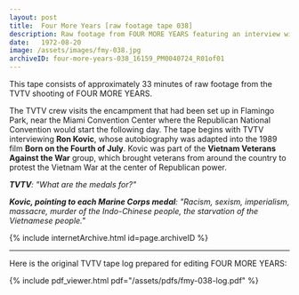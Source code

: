 ```yaml
---
layout: post
title:  Four More Years [raw footage tape 038]
description: Raw footage from FOUR MORE YEARS featuring an interview with Ron Kovic at Flamingo Park and a protest led by the Vietnam Veterans Against the War (VVAW) at the 1972 Republican National Convention
date:   1972-08-20
image: /assets/images/fmy-038.jpg
archiveID: four-more-years-038_16159_PM0040724_R01of01
---
```


This tape consists of approximately 33 minutes of raw footage from the TVTV shooting of FOUR MORE YEARS.

The TVTV crew visits the encampment that had been set up in Flamingo Park, near the Miami Convention Center where the Republican National Convention would start the following day. The tape begins with TVTV interviewing <strong>Ron Kovic</strong>, whose autobiography was adapted into the 1989 film <strong>Born on the Fourth of July</strong>. Kovic was part of the <strong>Vietnam Veterans Against the War</strong> group, which brought veterans from around the country to protest the Vietnam War at the center of Republican power.

*__TVTV__: "What are the medals for?"*

*__Kovic, pointing to each Marine Corps medal__: "Racism, sexism, imperialism, massacre, murder of the Indo-Chinese people, the starvation of the Vietnamese people."*

<div class="iframe-container-4-3 mx-auto" style="width: 80%">
  {% include internetArchive.html id=page.archiveID %}
</div>

---

<div class="container">
  <div class="row">
    <div class="col">
      <p>Here is the original TVTV tape log prepared for editing FOUR MORE YEARS:</p>
    </div>
  </div>
  <div class="row">
    {% include pdf_viewer.html pdf="/assets/pdfs/fmy-038-log.pdf" %}
  </div>

</div>
